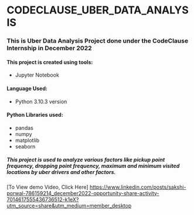 # CODECLAUSE_UBER_DATA_ANALYSIS
### This is Uber Data Analysis Project done under the CodeClause Internship in December 2022
#### This project is created using tools:
- Jupyter Notebook
#### Language Used:
- Python 3.10.3 version
#### Python Libraries used:
- pandas
- numpy
- matplotlib
- seaborn
##### This project is used to analyze various factors like pickup point frequency, dropping point frequency, maximum and minimum visited locations by uber drivers and other factors.

[To View demo Video, Click Here] https://www.linkedin.com/posts/sakshi-porwal-786159214_december2022-opportunity-share-activity-7014617555436736512-k1eX?utm_source=share&utm_medium=member_desktop
 
